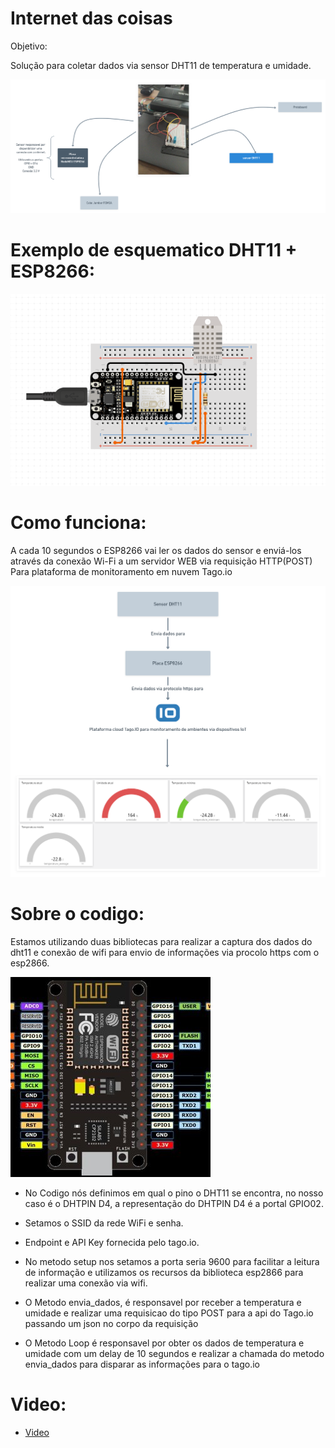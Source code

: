 # Internet das coisas

Objetivo:

  Solução para coletar dados via sensor DHT11 de temperatura e umidade.

![Fluxo](/nodemcu.png)

# Exemplo de esquematico DHT11 + ESP8266:

![Fluxo](/esquematico.PNG)

# Como funciona:

A cada 10 segundos o ESP8266 vai ler os dados do sensor e enviá-los 
através da conexão Wi-Fi a um servidor WEB via requisição HTTP(POST) Para
plataforma de monitoramento em nuvem Tago.io

![Fluxo](/img.png)

# Sobre o codigo:

  Estamos utilizando duas bibliotecas para realizar a captura dos dados do dht11 
  e conexão de wifi para envio de informações via procolo https com o esp2866.
  
  ![circuito](/circuito.jpg)
  
   - No Codigo nós definimos em qual o pino o DHT11 se encontra, no nosso caso é o DHTPIN D4, a 
     representação do DHTPIN D4 é a portal GPIO02.   
     
   - Setamos o SSID da rede WiFi e senha.
   
   - Endpoint e API Key fornecida pelo tago.io.
    
   - No metodo setup nos setamos a porta seria 9600 para facilitar a leitura de informação e 
     utilizamos os recursos da biblioteca esp2866 para realizar uma conexão via wifi.
     
   - O Metodo envia_dados, é responsavel por receber a temperatura e umidade e realizar uma requisicao do tipo POST para a api do Tago.io
     passando um json no corpo da requisição
     
   - O Metodo Loop é responsavel por obter os dados de temperatura e umidade com um delay de 10 segundos e realizar a chamada do metodo envia_dados
     para disparar as informações para o tago.io
     
      
# Video:

  - [Video](https://www.youtube.com/watch?v=Rnye98CtzP4 "Montagem")







  



